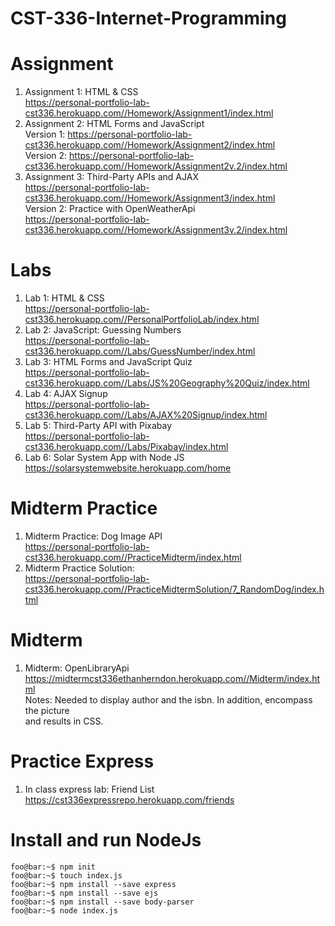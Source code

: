 # CST-336-Internet-Programming

# Assignment
1. Assignment 1: HTML & CSS     
https://personal-portfolio-lab-cst336.herokuapp.com//Homework/Assignment1/index.html    
2. Assignment 2: HTML Forms and JavaScript    
Version 1: https://personal-portfolio-lab-cst336.herokuapp.com//Homework/Assignment2/index.html    
Version 2: https://personal-portfolio-lab-cst336.herokuapp.com//Homework/Assignment2v.2/index.html     
2. Assignment 3: Third-Party APIs and AJAX     
https://personal-portfolio-lab-cst336.herokuapp.com//Homework/Assignment3/index.html               
Version 2: Practice with OpenWeatherApi  
https://personal-portfolio-lab-cst336.herokuapp.com//Homework/Assignment3v.2/index.html   


# Labs 
1. Lab 1: HTML & CSS    
https://personal-portfolio-lab-cst336.herokuapp.com//PersonalPortfolioLab/index.html
2. Lab 2: JavaScript: Guessing Numbers   
https://personal-portfolio-lab-cst336.herokuapp.com//Labs/GuessNumber/index.html    
3. Lab 3: HTML Forms and JavaScript Quiz    
https://personal-portfolio-lab-cst336.herokuapp.com//Labs/JS%20Geography%20Quiz/index.html    
4. Lab 4: AJAX Signup    
https://personal-portfolio-lab-cst336.herokuapp.com//Labs/AJAX%20Signup/index.html   
5. Lab 5: Third-Party API with Pixabay    
https://personal-portfolio-lab-cst336.herokuapp.com//Labs/Pixabay/index.html    
6. Lab 6: Solar System App with Node JS     
https://solarsystemwebsite.herokuapp.com/home     

# Midterm Practice
1. Midterm Practice: Dog Image API    
https://personal-portfolio-lab-cst336.herokuapp.com//PracticeMidterm/index.html      
2. Midterm Practice Solution:     
https://personal-portfolio-lab-cst336.herokuapp.com//PracticeMidtermSolution/7_RandomDog/index.html    

# Midterm     
1. Midterm: OpenLibraryApi    
https://midtermcst336ethanherndon.herokuapp.com//Midterm/index.html     
Notes: Needed to display author and the isbn. In addition, encompass the picture     
and results in CSS.    

# Practice Express
1. In class express lab: Friend List    
https://cst336expressrepo.herokuapp.com/friends     

# Install and run NodeJs    
```console
foo@bar:~$ npm init    
foo@bar:~$ touch index.js    
foo@bar:~$ npm install --save express    
foo@bar:~$ npm install --save ejs    
foo@bar:~$ npm install --save body-parser    
foo@bar:~$ node index.js    
```


